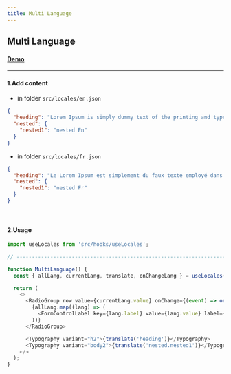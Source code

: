 ```yaml
---
title: Multi Language
---
```


## Multi Language

#### [Demo](https://minimals.cc/components/multi-language)

---

#### 1.Add content

- in folder `src/locales/en.json`

```json
{
  "heading": "Lorem Ipsum is simply dummy text of the printing and typesetting industry",
  "nested": {
    "nested1": "nested En"
  }
}
```

- in folder `src/locales/fr.json`

```json
{
  "heading": "Le Lorem Ipsum est simplement du faux texte employé dans la composition et la mise en page avant impression",
  "nested": {
    "nested1": "nested Fr"
  }
}
```

<br/>

#### 2.Usage

```js
import useLocales from 'src/hooks/useLocales';

// ----------------------------------------------------------------------

function MultiLanguage() {
  const { allLang, currentLang, translate, onChangeLang } = useLocales();

  return (
    <>
      <RadioGroup row value={currentLang.value} onChange={(event) => onChangeLang(event.target.value)}>
        {allLang.map((lang) => (
          <FormControlLabel key={lang.label} value={lang.value} label={lang.label} control={<Radio />} />
        ))}
      </RadioGroup>

      <Typography variant="h2">{translate('heading')}</Typography>
      <Typography variant="body2">{translate('nested.nested1')}</Typography>
    </>
  );
}
```
